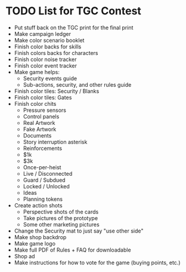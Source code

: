 # TODO List for TGC Contest
* Put stuff back on the TGC print for the final print
* Make campaign ledger
* Make color scenario booklet
* Finish color backs for skills
* Finish colors backs for characters
* Finish color noise tracker
* Finish color event tracker
* Make game helps:
  - Security events guide
  - Sub-actions, security, and other rules guide
* Finish color tiles: Security / Blanks
* Finish color tiles: Gates
* Finish color chits
  * Pressure sensors
  * Control panels
  * Real Artwork
  * Fake Artwork
  * Documents
  * Story interruption asterisk
  * Reinforcements
  * $1k
  * $3k
  * Once-per-heist
  * Live / Disconnected
  * Guard / Subdued
  * Locked / Unlocked
  * Ideas
  * Planning tokens
* Create action shots
  * Perspective shots of the cards
  * Take pictures of the prototype
  * Some other marketing pictures
* Change the Security mat to just say "use other side"
* Make shop backdrop
* Make game logo
* Make full PDF of Rules + FAQ for downloadable
* Shop ad
* Make instructions for how to vote for the game (buying points, etc.)
